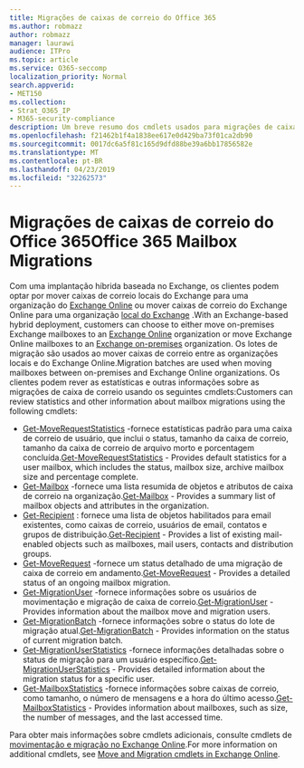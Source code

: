 ```yaml
---
title: Migrações de caixas de correio do Office 365
ms.author: robmazz
author: robmazz
manager: laurawi
audience: ITPro
ms.topic: article
ms.service: O365-seccomp
localization_priority: Normal
search.appverid:
- MET150
ms.collection:
- Strat_O365_IP
- M365-security-compliance
description: Um breve resumo dos cmdlets usados para migrações de caixa de correio do Office 365.
ms.openlocfilehash: f21462b1f4a1838ee617e0d429ba73f01ca2db90
ms.sourcegitcommit: 0017dc6a5f81c165d9dfd88be39a6bb17856582e
ms.translationtype: MT
ms.contentlocale: pt-BR
ms.lasthandoff: 04/23/2019
ms.locfileid: "32262573"
---
```

# <a name="office-365-mailbox-migrations"></a><span data-ttu-id="ff56d-103">Migrações de caixas de correio do Office 365</span><span class="sxs-lookup"><span data-stu-id="ff56d-103">Office 365 Mailbox Migrations</span></span>
<span data-ttu-id="ff56d-104">Com uma implantação híbrida baseada no Exchange, os clientes podem optar por mover caixas de correio locais do Exchange para uma organização do [Exchange Online](https://docs.microsoft.com/Exchange/exchange-online) ou mover caixas de correio do Exchange Online para uma organização [local do Exchange](https://docs.microsoft.com/Exchange/exchange-server) .</span><span class="sxs-lookup"><span data-stu-id="ff56d-104">With an Exchange-based hybrid deployment, customers can choose to either move on-premises Exchange mailboxes to an [Exchange Online](https://docs.microsoft.com/Exchange/exchange-online) organization or move Exchange Online mailboxes to an [Exchange on-premises](https://docs.microsoft.com/Exchange/exchange-server) organization.</span></span> <span data-ttu-id="ff56d-105">Os lotes de migração são usados ao mover caixas de correio entre as organizações locais e do Exchange Online.</span><span class="sxs-lookup"><span data-stu-id="ff56d-105">Migration batches are used when moving mailboxes between on-premises and Exchange Online organizations.</span></span> <span data-ttu-id="ff56d-106">Os clientes podem rever as estatísticas e outras informações sobre as migrações de caixa de correio usando os seguintes cmdlets:</span><span class="sxs-lookup"><span data-stu-id="ff56d-106">Customers can review statistics and other information about mailbox migrations using the following cmdlets:</span></span>

- <span data-ttu-id="ff56d-107">[Get-MoveRequestStatistics](https://docs.microsoft.com/powershell/module/exchange/move-and-migration/Get-MoveRequestStatistics?view=exchange-ps) -fornece estatísticas padrão para uma caixa de correio de usuário, que inclui o status, tamanho da caixa de correio, tamanho da caixa de correio de arquivo morto e porcentagem concluída.</span><span class="sxs-lookup"><span data-stu-id="ff56d-107">[Get-MoveRequestStatistics](https://docs.microsoft.com/powershell/module/exchange/move-and-migration/Get-MoveRequestStatistics?view=exchange-ps) - Provides default statistics for a user mailbox, which includes the status, mailbox size, archive mailbox size and percentage complete.</span></span>
- <span data-ttu-id="ff56d-108">[Get-Mailbox](https://docs.microsoft.com/powershell/module/exchange/mailboxes/Get-Mailbox?view=exchange-ps
) -fornece uma lista resumida de objetos e atributos de caixa de correio na organização.</span><span class="sxs-lookup"><span data-stu-id="ff56d-108">[Get-Mailbox](https://docs.microsoft.com/powershell/module/exchange/mailboxes/Get-Mailbox?view=exchange-ps
) - Provides a summary list of mailbox objects and attributes in the organization.</span></span>
- <span data-ttu-id="ff56d-109">[Get-Recipient](https://docs.microsoft.com/powershell/module/exchange/users-and-groups/Get-Recipient?view=exchange-ps) : fornece uma lista de objetos habilitados para email existentes, como caixas de correio, usuários de email, contatos e grupos de distribuição.</span><span class="sxs-lookup"><span data-stu-id="ff56d-109">[Get-Recipient](https://docs.microsoft.com/powershell/module/exchange/users-and-groups/Get-Recipient?view=exchange-ps) - Provides a list of existing mail-enabled objects such as mailboxes, mail users, contacts and distribution groups.</span></span>
- <span data-ttu-id="ff56d-110">[Get-MoveRequest](https://docs.microsoft.com/powershell/module/exchange/move-and-migration/Get-MoveRequest?view=exchange-ps) -fornece um status detalhado de uma migração de caixa de correio em andamento.</span><span class="sxs-lookup"><span data-stu-id="ff56d-110">[Get-MoveRequest](https://docs.microsoft.com/powershell/module/exchange/move-and-migration/Get-MoveRequest?view=exchange-ps) - Provides a detailed status of an ongoing mailbox migration.</span></span>
- <span data-ttu-id="ff56d-111">[Get-MigrationUser](https://docs.microsoft.com/powershell/module/exchange/move-and-migration/Get-MigrationUser?view=exchange-ps) -fornece informações sobre os usuários de movimentação e migração de caixa de correio.</span><span class="sxs-lookup"><span data-stu-id="ff56d-111">[Get-MigrationUser](https://docs.microsoft.com/powershell/module/exchange/move-and-migration/Get-MigrationUser?view=exchange-ps) - Provides information about the mailbox move and migration users.</span></span>
- <span data-ttu-id="ff56d-112">[Get-MigrationBatch](https://docs.microsoft.com/powershell/module/exchange/move-and-migration/Get-MigrationBatch?view=exchange-ps) -fornece informações sobre o status do lote de migração atual.</span><span class="sxs-lookup"><span data-stu-id="ff56d-112">[Get-MigrationBatch](https://docs.microsoft.com/powershell/module/exchange/move-and-migration/Get-MigrationBatch?view=exchange-ps) - Provides information on the status of current migration batch.</span></span>
- <span data-ttu-id="ff56d-113">[Get-MigrationUserStatistics](https://docs.microsoft.com/powershell/module/exchange/move-and-migration/Get-MigrationUserStatistics?view=exchange-ps) -fornece informações detalhadas sobre o status de migração para um usuário específico.</span><span class="sxs-lookup"><span data-stu-id="ff56d-113">[Get-MigrationUserStatistics](https://docs.microsoft.com/powershell/module/exchange/move-and-migration/Get-MigrationUserStatistics?view=exchange-ps) - Provides detailed information about the migration status for a specific user.</span></span>
- <span data-ttu-id="ff56d-114">[Get-MailboxStatistics](https://docs.microsoft.com/powershell/module/exchange/mailboxes/Get-MailboxStatistics?view=exchange-ps) -fornece informações sobre caixas de correio, como tamanho, o número de mensagens e a hora do último acesso.</span><span class="sxs-lookup"><span data-stu-id="ff56d-114">[Get-MailboxStatistics](https://docs.microsoft.com/powershell/module/exchange/mailboxes/Get-MailboxStatistics?view=exchange-ps) - Provides information about mailboxes, such as size, the number of messages, and the last accessed time.</span></span>

<span data-ttu-id="ff56d-115">Para obter mais informações sobre cmdlets adicionais, consulte cmdlets de [movimentação e migração no Exchange Online](https://docs.microsoft.com/powershell/exchange/exchange-online/exchange-online-powershell?view=exchange-ps).</span><span class="sxs-lookup"><span data-stu-id="ff56d-115">For more information on additional cmdlets, see [Move and Migration cmdlets in Exchange Online](https://docs.microsoft.com/powershell/exchange/exchange-online/exchange-online-powershell?view=exchange-ps).</span></span>
